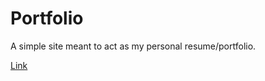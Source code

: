 # Portfolio

A simple site meant to act as my personal resume/portfolio.

[Link](https://ncoffey.com/)
